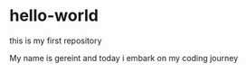 # hello-world
this is my first repository

My name is gereint and today i embark on my coding journey
